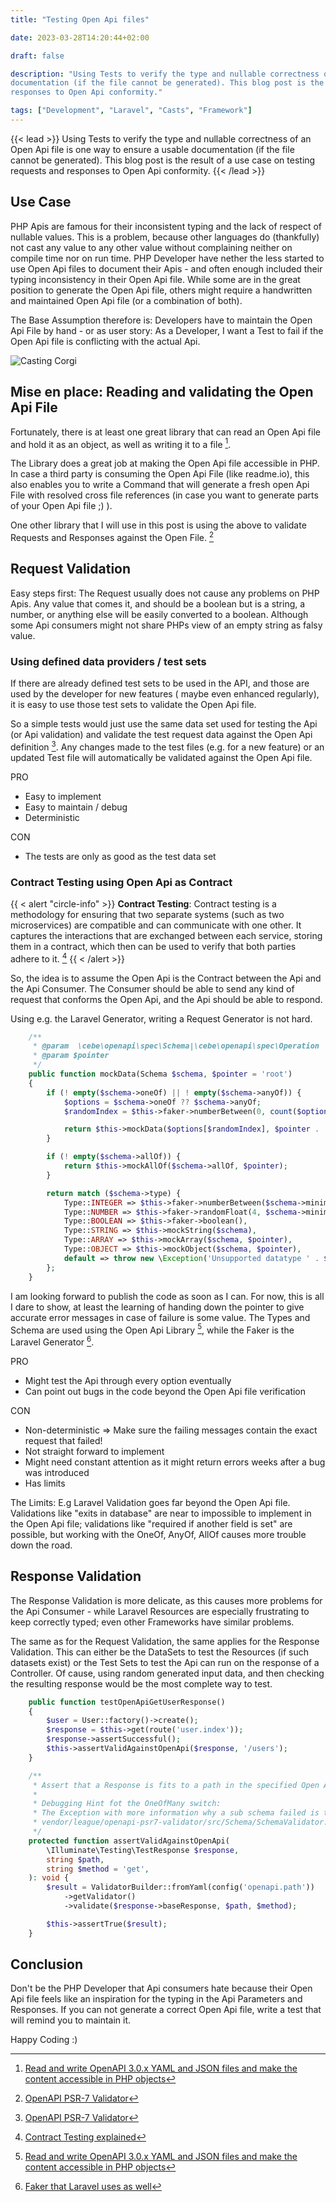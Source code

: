 ```yaml
---
title: "Testing Open Api files"

date: 2023-03-28T14:20:44+02:00

draft: false

description: "Using Tests to verify the type and nullable correctness of an Open Api file is one way to ensure a usable
documentation (if the file cannot be generated). This blog post is the result of a use case on testing requests and
responses to Open Api conformity."

tags: ["Development", "Laravel", "Casts", "Framework"]
---
```


{{< lead >}}
Using Tests to verify the type and nullable correctness of an Open Api file is one way to ensure a usable
documentation (if the file cannot be generated). This blog post is the result of a use case on testing requests and
responses to Open Api conformity.
{{< /lead >}}

## Use Case

PHP Apis are famous for their inconsistent typing and the lack of respect of nullable values. This is a problem, because
other languages do (thankfully) not cast any value to any other value without complaining neither on compile time nor on
run time.
PHP Developer have nether the less started to use Open Api files to document their Apis - and often enough included
their typing inconsistency in their Open Api file.
While some are in the great position to generate the Open Api file, others might require a handwritten and maintained
Open Api file (or a combination of both).

The Base Assumption therefore is: Developers have to maintain the Open Api File by hand - or as user story: As a
Developer, I want a Test to fail if the Open Api file is conflicting with the actual Api.

![Casting Corgi](/images/2023-03-tests.png)

## Mise en place: Reading and validating the Open Api File

Fortunately, there is at least one great library that can read an Open Api file and hold it as an object, as well as
writing it to a file [^php-openapi].

[^php-openapi]: [Read and write OpenAPI 3.0.x YAML and JSON files and make the content accessible in PHP objects](https://github.com/cebe/php-openapi)

The Library does a great job at making the Open Api file accessible in PHP. In case a third party is consuming the Open
Api File (like readme.io), this also enables you to write a Command that will generate a fresh open Api File with
resolved cross file references (in case you want to generate parts of your Open Api file ;) ).

One other library that I will use in this post is using the above to validate Requests and Responses against the Open
File. [^openapi-psr7-validator]

[^openapi-psr7-validator]: [OpenAPI PSR-7 Validator](https://github.com/osteel/openapi-httpfoundation-testing)

## Request Validation

Easy steps first: The Request usually does not cause any problems on PHP Apis. Any value that comes it, and should be a
boolean but is a string, a number, or anything else will be easily converted to a boolean. Although some Api consumers
might not share PHPs view of an empty string as falsy value.

### Using defined data providers / test sets

If there are already defined test sets to be used in the API, and those are used by the developer for new features (
maybe even enhanced regularly), it is easy to use those test sets to validate the Open Api file.

So a simple tests would just use the same data set used for testing the Api (or Api validation) and validate the test
request data against the Open Api definition [^openapi-psr7-validator]. Any changes made to the test files (e.g. for a
new feature) or an updated Test file will automatically be validated against the Open Api file.

PRO

+ Easy to implement
+ Easy to maintain / debug
+ Deterministic

CON

- The tests are only as good as the test data set

### Contract Testing using Open Api as Contract

{{ < alert "circle-info" >}} **Contract Testing**:
Contract testing is a methodology for ensuring that two separate systems (such as two microservices) are compatible and
can communicate with one other. It captures the interactions that are exchanged between each service, storing them in a
contract, which then can be used to verify that both parties adhere to it. [^contractTesting]
{{ < /alert >}}

[^contractTesting]: [Contract Testing explained](https://pactflow.io/blog/what-is-contract-testing/)

So, the idea is to assume the Open Api is the Contract between the Api and the Api Consumer.
The Consumer should be able to send any kind of request that conforms the Open Api, and the Api should be able to
respond.

Using e.g. the Laravel Generator, writing a Request Generator is not hard.

```php
    /**
     * @param  \cebe\openapi\spec\Schema|\cebe\openapi\spec\Operation  $schema
     * @param $pointer
     */
    public function mockData(Schema $schema, $pointer = 'root')
    {
        if (! empty($schema->oneOf) || ! empty($schema->anyOf)) {
            $options = $schema->oneOf ?? $schema->anyOf;
            $randomIndex = $this->faker->numberBetween(0, count($options) - 1);

            return $this->mockData($options[$randomIndex], $pointer . '->' . $randomIndex);
        }

        if (! empty($schema->allOf)) {
            return $this->mockAllOf($schema->allOf, $pointer);
        }

        return match ($schema->type) {
            Type::INTEGER => $this->faker->numberBetween($schema->minimum, $schema->maximum),
            Type::NUMBER => $this->faker->randomFloat(4, $schema->minimum, $schema->maximum),
            Type::BOOLEAN => $this->faker->boolean(),
            Type::STRING => $this->mockString($schema),
            Type::ARRAY => $this->mockArray($schema, $pointer),
            Type::OBJECT => $this->mockObject($schema, $pointer),
            default => throw new \Exception('Unsupported datatype ' . $schema->type . ' at ' . $pointer),
        };
    }
```

I am looking forward to publish the code as soon as I can. For now, this is all I dare to show, at least the
learning of handing down the pointer to give accurate error messages in case of failure is some value. The Types and
Schema are used using the Open Api Library [^php-openapi], while the Faker is the Laravel Generator [^faker].

[^faker]: [Faker that Laravel uses as well](https://github.com/FakerPHP/Faker)

PRO

+ Might test the Api through every option eventually
+ Can point out bugs in the code beyond the Open Api file verification

CON

- Non-deterministic => Make sure the failing messages contain the exact request that failed!
- Not straight forward to implement
- Might need constant attention as it might return errors weeks after a bug was introduced
- Has limits

The Limits: E.g Laravel Validation goes far beyond the Open Api file. Validations like "exits in database" are near to
impossible to implement in the Open Api file; validations like "required if another field is set" are possible, but
working with the OneOf, AnyOf, AllOf causes more trouble down the road.

## Response Validation

The Response Validation is more delicate, as this causes more problems for the Api Consumer - while Laravel Resources
are especially frustrating to keep correctly typed; even other Frameworks have similar problems.

The same as for the Request Validation, the same applies for the Response Validation. This can either be the DataSets to
test the Resources (if such datasets exist) or the Test Sets to test the Api can run on the response of a Controller.
Of cause, using random generated input data, and then checking the resulting response would be the most complete way to
test.

```php
    public function testOpenApiGetUserResponse()
    {
        $user = User::factory()->create();
        $response = $this->get(route('user.index'));
        $response->assertSuccessful();
        $this->assertValidAgainstOpenApi($response, '/users');
    }

    /**
     * Assert that a Response is fits to a path in the specified Open Api File
     *
     * Debugging Hint fot the OneOfMany switch:
     * The Exception with more information why a sub schema failed is thrown in
     * vendor/league/openapi-psr7-validator/src/Schema/SchemaValidator.php
     */
    protected function assertValidAgainstOpenApi(
        \Illuminate\Testing\TestResponse $response,
        string $path,
        string $method = 'get',
    ): void {
        $result = ValidatorBuilder::fromYaml(config('openapi.path'))
            ->getValidator()
            ->validate($response->baseResponse, $path, $method);

        $this->assertTrue($result);
    }
```

## Conclusion

Don't be the PHP Developer that Api consumers hate because their Open Api file feels like an inspiration for the typing
in the Api Parameters and Responses. If you can not generate a correct Open Api file, write a test that will remind you
to maintain it.

Happy Coding :)
